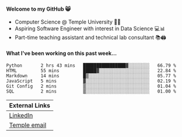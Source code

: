 #### Welcome to my GitHub 😸
  * Computer Science @ Temple University 🍒🦉
  * Aspiring Software Engineer with interest in Data Science 💻📊
  * Part-time teaching assistant and technical lab consultant 📚🖨️

#### What I've been working on this past week...
<!--START_SECTION:waka-->

```text
Python       2 hrs 43 mins   ████████████████▓░░░░░░░░   66.79 %
HTML         55 mins         █████▓░░░░░░░░░░░░░░░░░░░   22.84 %
Markdown     14 mins         █▒░░░░░░░░░░░░░░░░░░░░░░░   05.77 %
JavaScript   5 mins          ▓░░░░░░░░░░░░░░░░░░░░░░░░   02.19 %
Git Config   2 mins          ▒░░░░░░░░░░░░░░░░░░░░░░░░   01.04 %
SQL          2 mins          ▒░░░░░░░░░░░░░░░░░░░░░░░░   01.00 %
```

<!--END_SECTION:waka-->

| External Links | 
| -------------- | 
| [LinkedIn](https://linkedin.com/in/shullender) |
| [Temple email](mailto:stephull@temple.edu) |

